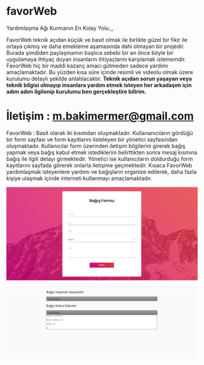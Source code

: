# favorWeb
Yardımlaşma Ağı Kurmanın En Kolay Yolu.,,



FavorWeb teknik açıdan küçük ve basit olmak ile birlikte güzel bir fikir ile ortaya çıkmış ve daha emekleme aşamasında dahi olmayan bir projedir. Burada şimdiden paylaşmamın başlıca sebebi bir an önce böyle bir uygulamaya ihtiyaç duyan insanların ihtiyaçlarını karşılamak istememdir. FavorWeb hiç bir maddi kazanç amacı gütmeden sadece yardımı amaçlamaktadır. Bu yüzden kısa süre içinde resimli ve videolu olmak üzere kurulumu detaylı şekilde anlatılacaktır. **Teknik açıdan sorun yaşayan veya teknik bilgisi olmayıp insanlara yardım etmek isteyen her arkadaşım için adım adım ilgilenip kurulumu ben gerçekleştire bilirim.**

# İletişim : m.bakimermer@gmail.com


FavorWeb : Basit olarak iki kısımdan oluşmaktadır. Kullananıcıların gördüğü bir form sayfası ve form kayıtlarını listeleyen bir yönetici sayfasından oluşmaktadır. Kullanıcılar form üzerinden iletişim bilgilerini girerek bağış yapmak veya bağış kabul etmek istediklerini belirttikten sonra mesaj kısmına bağış ile ilgili detayı girmektedir. Yönetici ise kullanıcıların doldurduğu form kayıtlarını sayfada görerek onlarla iletişime geçmektedir. Kısaca FavorWeb yardımlaşmak isteyenlere yardımı ve bağışların organize edilerek, daha fazla kişiye ulaşmak içinde interneti kullanmayı amaçlamaktadır.

![Form](form.png)


![Liste](liste.png)
